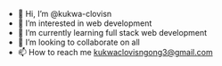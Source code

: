 - 👋 Hi, I’m @kukwa-clovisn
- 👀 I’m interested in web development
- 🌱 I’m currently learning full stack web development
- 💞️ I’m looking to collaborate on all
- 📫 How to reach me kukwaclovisngong3@gmail.com

<!---
kukwa-clovisn/kukwa-clovisn is a ✨ special ✨ repository because its `README.md` (this file) appears on your GitHub profile.
You can click the Preview link to take a look at your changes.
--->

